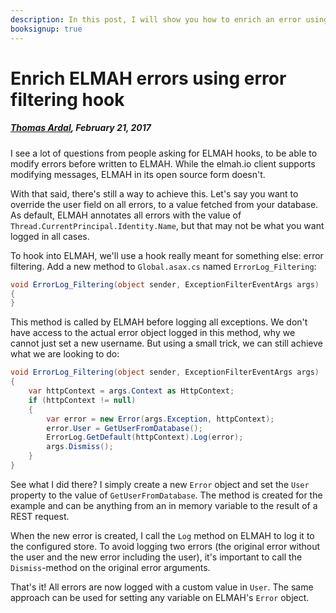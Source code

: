 ---description: In this post, I will show you how to enrich an error using error filtering with custom data before sending it off to the configured ELMAH store.booksignup: true---# Enrich ELMAH errors using error filtering hook##### [Thomas Ardal](http://elmah.io/about/), February 21, 2017I see a lot of questions from people asking for ELMAH hooks, to be able to modify errors before written to ELMAH. While the elmah.io client supports modifying messages, ELMAH in its open source form doesn't.With that said, there's still a way to achieve this. Let's say you want to override the user field on all errors, to a value fetched from your database. As default, ELMAH annotates all errors with the value of `Thread.CurrentPrincipal.Identity.Name`, but that may not be what you want logged in all cases.To hook into ELMAH, we'll use a hook really meant for something else: error filtering. Add a new method to `Global.asax.cs` named `ErrorLog_Filtering`:```csharpvoid ErrorLog_Filtering(object sender, ExceptionFilterEventArgs args){}```This method is called by ELMAH before logging all exceptions. We don't have access to the actual error object logged in this method, why we cannot just set a new username. But using a small trick, we can still achieve what we are looking to do:```csharpvoid ErrorLog_Filtering(object sender, ExceptionFilterEventArgs args){    var httpContext = args.Context as HttpContext;    if (httpContext != null)    {        var error = new Error(args.Exception, httpContext);        error.User = GetUserFromDatabase();        ErrorLog.GetDefault(httpContext).Log(error);        args.Dismiss();    }}```See what I did there? I simply create a new `Error` object and set the `User` property to the value of `GetUserFromDatabase`. The method is created for the example and can be anything from an in memory variable to the result of a REST request.When the new error is created, I call the `Log` method on ELMAH to log it to the configured store. To avoid logging two errors (the original error without the user and the new error including the user), it's important to call the `Dismiss`-method on the original error arguments.That's it! All errors are now logged with a custom value in `User`. The same approach can be used for setting any variable on ELMAH's `Error` object.